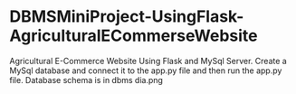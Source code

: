 # DBMSMiniProject-UsingFlask-AgriculturalECommerseWebsite
Agricultural E-Commerce Website Using Flask and MySql Server.
Create a MySql database and connect it to the app.py file and then run the app.py file.
Database schema is in dbms dia.png

